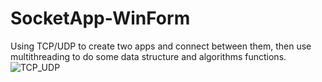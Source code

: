 # SocketApp-WinForm
Using TCP/UDP to create two apps and connect between them, then use multithreading to do some data structure and algorithms functions. 
![TCP_UDP](https://user-images.githubusercontent.com/48160574/135731176-57ebdf2e-9e9b-47bb-a0b8-fefcf3d4d9fb.jpg)
